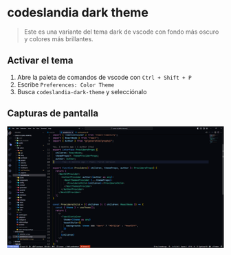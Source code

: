 # codeslandia dark theme

> Este es una variante del tema dark de vscode con fondo más oscuro y colores más brillantes.

## Activar el tema

1. Abre la paleta de comandos de vscode con `Ctrl + Shift + P`
2. Escribe `Preferences: Color Theme`
3. Busca `codeslandia-dark-theme` y selecciónalo


## Capturas de pantalla

![Captura de pantalla 1](assets/screenshot1.png)